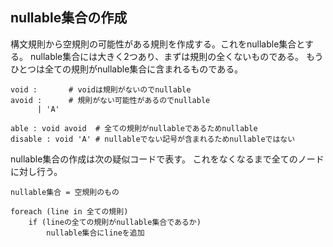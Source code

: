 ## nullable集合の作成

構文規則から空規則の可能性がある規則を作成する。これをnullable集合とする。
nullable集合には大きく2つあり、まずは規則の全くないものである。
もうひとつは全ての規則がnullable集合に含まれるものである。

```
void :       # voidは規則がないのでnullable
avoid :      # 規則がない可能性があるのでnullable
      | 'A'

able : void avoid  # 全ての規則がnullableであるためnullable
disable : void 'A' # nullableでない記号が含まれるためnullableではない
```

nullable集合の作成は次の疑似コードで表す。
これをなくなるまで全てのノードに対し行う。

```
nullable集合 = 空規則のもの

foreach (line in 全ての規則)
    if (lineの全ての規則がnullable集合であるか)
        nullable集合にlineを追加
```
